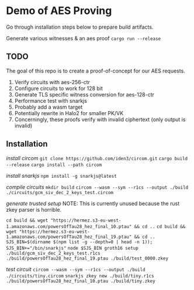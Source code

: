 # Demo of AES Proving

Go through installation steps below to prepare build artifacts. 

Generate various witnesses & an aes proof
`cargo run --release`

## TODO
The goal of this repo is to create a proof-of-concept for our AES requests. 

1. Verify circuits with aes-256-ctr
2. Configure circuits to work for 128 bit
3. Generate TLS specific witness conversion for aes-128-ctr
4. Performance test with snarkjs 
5. Probably add a wasm target
6. Potentially rewrite in Halo2 for smaller PK/VK
7. Concerningly, these proofs verify with invalid ciphertext (only output is invalid)


## Installation

*install circom*
`git clone https://github.com/iden3/circom.git`
`cargo build --release`
`cargo install --path circom`

*install snarkjs*
`npm install -g snarkjs@latest`

*compile circuits*
`mkdir build`
`circom --wasm --sym --r1cs --output ./build ./circuits/gcm_siv_dec_2_keys_test.circom`

*generate trusted setup*
NOTE: This is currently unused because the rust zkey parser is horrible. 

`cd build && wget "https://hermez.s3-eu-west-1.amazonaws.com/powersOfTau28_hez_final_10.ptau" && cd ..`
`cd build && wget "https://hermez.s3-eu-west-1.amazonaws.com/powersOfTau28_hez_final_19.ptau" && cd ..`
`SJS_BIN=$(dirname $(npm list -g --depth=0 | head -n 1)); SJS_BIN+="/bin/snarkjs"`
`node $SJS_BIN groth16 setup ./build/gcm_siv_dec_2_keys_test.r1cs ./build/powersOfTau28_hez_final_19.ptau ./build/test_0000.zkey`

*test circuit*
`circom --wasm --sym --r1cs --output ./build ./circuits/tiny.circom`
`snarkjs zkey new ./build/tiny.r1cs ./build/powersOfTau28_hez_final_10.ptau ./build/tiny.zkey`